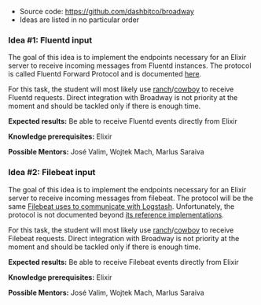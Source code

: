 * Source code: https://github.com/dashbitco/broadway
* Ideas are listed in no particular order

### Idea #1: Fluentd input

The goal of this idea is to implement the endpoints necessary for an Elixir server to receive incoming messages from Fluentd instances. The protocol is called Fluentd Forward Protocol and is documented [here](https://github.com/fluent/fluentd/wiki/Forward-Protocol-Specification-v1).

For this task, the student will most likely use [ranch](https://github.com/ninenines/ranch/)/[cowboy](https://github.com/ninenines/cowboy/) to receive Fluentd requests. Direct integration with Broadway is not priority at the moment and should be tackled only if there is enough time.

**Expected results:** Be able to receive Fluentd events directly from Elixir

**Knowledge prerequisites:** Elixir

**Possible Mentors:** José Valim, Wojtek Mach, Marlus Saraiva

### Idea #2: Filebeat input

The goal of this idea is to implement the endpoints necessary for an Elixir server to receive incoming messages from filebeat. The protocol will be the same [Filebeat uses to communicate with Logstash](https://www.elastic.co/guide/en/beats/filebeat/current/logstash-output.html). Unfortunately, the protocol is not documented beyond [its reference implementations](https://discuss.elastic.co/t/beat-protocol/83295/2).

For this task, the student will most likely use [ranch](https://github.com/ninenines/ranch/)/[cowboy](https://github.com/ninenines/cowboy/) to receive Filebeat requests. Direct integration with Broadway is not priority at the moment and should be tackled only if there is enough time.

**Expected results:** Be able to receive Filebeat events directly from Elixir

**Knowledge prerequisites:** Elixir

**Possible Mentors:** José Valim, Wojtek Mach, Marlus Saraiva

